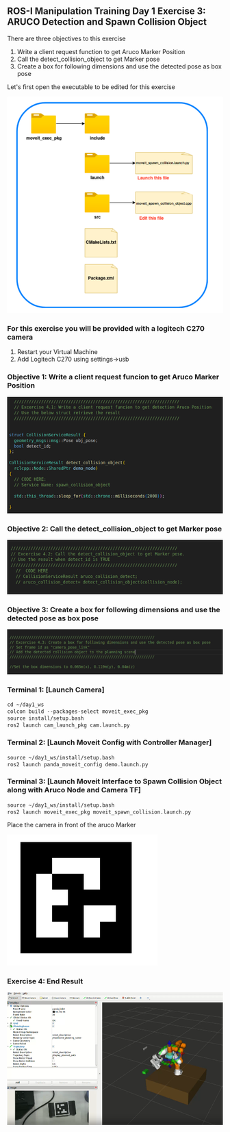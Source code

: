## ROS-I Manipulation Training Day 1 Exercise 3: ARUCO Detection and Spawn Collision Object


There are three objectives to this exercise

1) Write a client request function to get Aruco Marker Position
2) Call the detect_collision_object to get Marker pose
3) Create a box for following dimensions and use the detected pose as box pose


Let's first open the executable to be edited for this exercise

![Folder_img](https://github.com/shalman-khan/ros2_training_manipulation_2023/blob/day1/students_copy/misc_files/ex4_folder_struc.png)


### For this exercise you will be provided with a logitech C270 camera
1) Restart your Virtual Machine
2) Add Logitech C270 using settings->usb

### Objective 1:  Write a client request funcion to get Aruco Marker Position

![obj1](https://github.com/shalman-khan/ros2_training_manipulation_2023/blob/day1/students_copy/misc_files/Ex4_1.png)


### Objective 2:  Call the detect_collision_object to get Marker pose

![obj1](https://github.com/shalman-khan/ros2_training_manipulation_2023/blob/day1/students_copy/misc_files/Ex4_2.png)

### Objective 3: Create a box for following dimensions and use the detected pose as box pose

![obj1](https://github.com/shalman-khan/ros2_training_manipulation_2023/blob/day1/students_copy/misc_files/Ex4_3.png)


### Terminal 1: [Launch Camera]
```
cd ~/day1_ws
colcon build --packages-select moveit_exec_pkg
source install/setup.bash
ros2 launch cam_launch_pkg cam.launch.py 
```

### Terminal 2: [Launch Moveit Config with Controller Manager]

```
source ~/day1_ws/install/setup.bash
ros2 launch panda_moveit_config demo.launch.py
```

### Terminal 3: [Launch Moveit Interface to Spawn Collision Object along with Aruco Node and Camera TF]

```
source ~/day1_ws/install/setup.bash
ros2 launch moveit_exec_pkg moveit_spawn_collision.launch.py
```

Place the camera in front of the aruco Marker

![aruco](https://github.com/shalman-khan/ros2_training_manipulation_2023/blob/day1/students_copy/misc_files/aruco_marker.png)


### Exercise 4: End Result

![exend](https://github.com/shalman-khan/ros2_training_manipulation_2023/blob/day1/students_copy/misc_files/ex_end.png)



